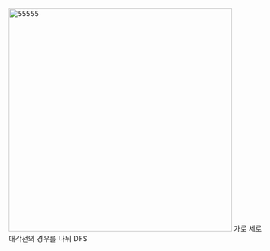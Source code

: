 <img width="439" alt="55555" src="https://user-images.githubusercontent.com/68943993/181430947-8962be2d-0b6c-4ee2-a24e-29884aa10fa5.PNG">
가로 세로 대각선의 경우를 나눠 DFS
